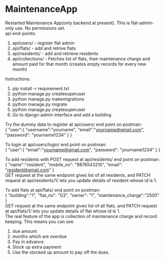 # MaintenanceApp
Restarted Maintenance App(only backend at present).
This is flat-admin-only use. No permissions set.
<br />
api end-points:
1. api/users/ - register flat admin
1. api/flats/ - add and retrive flats
2. api/residents/ - add and retrieve residents
3. api/collections/ - Fetches list of flats, their maintenance charge and amount paid for that month (creates empty records for every new month)

Instructions:
1. pip install -r requirement.txt
2. python manage.py createsuperuser
3. python manage.py makemigrations
4. python manage.py migrate
5. python manage.py createsuperuser
6. Go to django-admin interface and add a building

Try the dummy data to register at api/users/ end point on postman:
<br />
{
    "user":{
        "username":"yourname",
        "email":"yourname@gmail.com", 
        "password": "yourname1234"
    }
}

To login at api/users/login/ end point on postman:
<br />
{
    "user":{
        "email":"yourname@gmail.com", 
        "password": "yourname1234"
    }
}

To add residents with POST request at api/residents/ end point on postman:
<br />
{
   "name":"resident",
   "mobile_no": "9876543210",
   "email": "resident@gmail.com"
}
<br />
GET request at the same endpoint gives list of all residents, and PATCH request at api/residents/1/ lets you update details of resident whose id is 1.

To add flats at api/flats/ end point on postman:
<br />
{
    "building":"1",
   "flat_no": "G3",
   "owner": "1",
   "maintenance_charge":"2500"
}
<br />
GET request at the same endpoint gives list of all flats, and PATCH request at api/flats/1/ lets you update details of flat whose id is 1.
<br />
The real feature of the app is collection of maintenance charge and record keeping. This means you can see 
<br />
1. due amount 
2. months which are overdue
3. Pay in advance
4. Stock up extra payment
5. Use the stocked up amount to pay off the dues.







